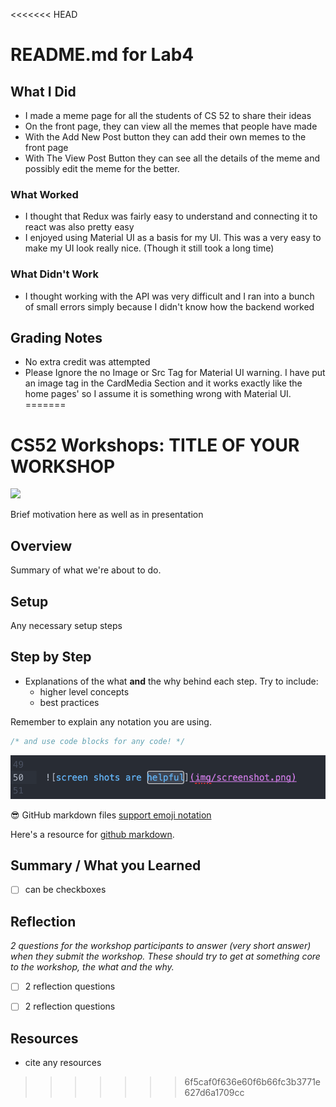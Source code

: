 <<<<<<< HEAD
# README.md for Lab4
## What I Did
* I made a meme page for all the students of CS 52 to share their ideas
* On the front page, they can view all the memes that people have made
* With the Add New Post button they can add their own memes to the front page
* With The View Post Button they can see all the details of the meme and possibly edit the meme for the better.
### What Worked
* I thought that Redux was fairly easy to understand and connecting it to react was also pretty easy
* I enjoyed using Material UI as a basis for my UI. This was a very easy to make my UI look really nice. (Though it still took a long time)
### What Didn't Work
* I thought working with the API was very difficult and I ran into a bunch of small errors simply because I didn't know how the backend worked

## Grading Notes
* No extra credit was attempted
* Please Ignore the no Image or Src Tag for Material UI warning. I have put an image tag in the CardMedia Section and it works exactly like the home pages' so I assume it is something wrong with Material UI.
=======
# CS52 Workshops:  TITLE OF YOUR WORKSHOP

![](http://i.giphy.com/eUh8NINbZf9Ys.gif)

Brief motivation here as well as in presentation

## Overview

Summary of what we're about to do.

## Setup

Any necessary setup steps

## Step by Step

* Explanations of the what **and** the why behind each step. Try to include:
  * higher level concepts
  * best practices

Remember to explain any notation you are using.

```javascript
/* and use code blocks for any code! */
```

![screen shots are helpful](img/screenshot.png)

:sunglasses: GitHub markdown files [support emoji notation](http://www.emoji-cheat-sheet.com/)

Here's a resource for [github markdown](https://guides.github.com/features/mastering-markdown/).


## Summary / What you Learned

* [ ] can be checkboxes

## Reflection

*2 questions for the workshop participants to answer (very short answer) when they submit the workshop. These should try to get at something core to the workshop, the what and the why.*

* [ ] 2 reflection questions
* [ ] 2 reflection questions


## Resources

* cite any resources
>>>>>>> 6f5caf0f636e60f6b66fc3b3771e627d6a1709cc
